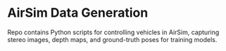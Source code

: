 # AirSim Data Generation
Repo contains Python scripts for controlling vehicles in AirSim, capturing stereo images, depth maps, and ground-truth poses for training models.
